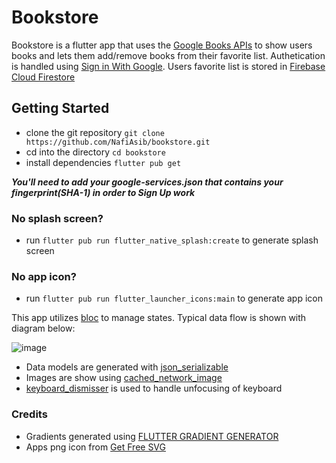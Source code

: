# Bookstore

Bookstore is a flutter app that uses the [Google Books APIs](https://developers.google.com/books) to show users books and lets them add/remove books from their favorite list. Authetication is handled using [Sign in With Google](https://developers.google.com/identity/gsi/web/guides/overview). Users favorite list is stored in [Firebase Cloud Firestore](https://firebase.google.com/docs/firestore)

## Getting Started

- clone the git repository `git clone https://github.com/NafiAsib/bookstore.git`
- cd into the directory `cd bookstore`
- install dependencies `flutter pub get`

***You'll need to add your google-services.json that contains your fingerprint(SHA-1) in order to Sign Up work***

### No splash screen?

- run `flutter pub run flutter_native_splash:create` to generate splash screen

### No app icon?

- run `flutter pub run flutter_launcher_icons:main` to generate app icon

This app utilizes [bloc](https://bloclibrary.dev/) to manage states. Typical data flow is shown with diagram below:

![image](https://user-images.githubusercontent.com/38901581/193500621-2eed6408-46fb-4aa1-a98d-cf7cf84bc3b6.png)

- Data models are generated with [json_serializable](https://pub.dev/packages/json_serializable)
- Images are show using [cached_network_image](https://pub.dev/packages/cached_network_image)
- [keyboard_dismisser](https://pub.dev/packages/keyboard_dismisser) is used to handle unfocusing of keyboard


### Credits

- Gradients generated using [FLUTTER GRADIENT GENERATOR](https://fluttergradientgenerator.com/)
- Apps png icon from [Get Free SVG](https://getfreesvg.com/free-floral-book-svg-cut-file-png-dxf-eps-223/)

